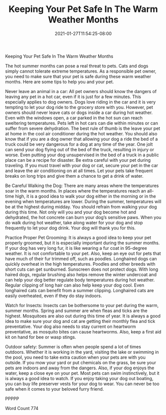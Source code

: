 ﻿---
title: "Keeping Your Pet Safe In The Warm Weather Months"
date: 2021-01-27T11:54:25-08:00
description: "TXT Tips for Web Success"
featured_image: "/images/TXT.jpg"
tags: ["TXT"]
---

Keeping Your Pet Safe In The Warm Weather Months

The hot summer months can pose a real threat to pets. Cats and dogs simply cannot tolerate extreme temperatures. As a responsible pet owner, you need to make sure that your pet is safe during these warm weather months. Here are some tips to help you and your pet.

Never leave an animal in a car: All pet owners should know the dangers of leaving any pet in a hot car, even if it is just for a few minutes. This especially applies to dog owners. Dogs love riding in the car and it is very tempting to let your dog ride to the grocery store with you. However, pet owners should never leave cats or dogs inside a car during hot weather. Even with the windows open, a car parked in the hot sun can reach sweltering temperatures. Pets left in hot cars can die within minutes or can suffer from severe dehydration. The best rule of thumb is the leave your pet at home in the cool air conditioner during the hot weather. You should also know that if you are a dog owner that allowing your dog a ride the bed of a truck could be very dangerous for a dog at any time of the year. One jolt can send your dog flying out of the bed of the truck, resulting in injury or worse. Even putting your dog unsupervised in the bed of a truck in a public place can be a recipe for disaster. Be extra careful with your pet during traveling. If you must travel with your dog or cat, secure your pet in the car and leave the air conditioning on at all times. Let your pets take frequent breaks on long trips and give them a chance to get a drink of water. 

Be Careful Walking the Dog:  There are many areas where the temperatures soar in the warm months. In places where the temperatures reach an all-time high, it is a good idea to walk your dog either in the morning or in the evening when temperatures are lower. During the summer, temperatures will be at the highest during midday. You should refrain from walking your dog during this time. Not only will you and your dog become hot and dehydrated, the hot concrete can burn your dog’s sensitive paws. When you do walk during hot weather, take along water for your dog and stop frequently to let your dog drink. Your dog will thank you for this.

Practice Proper Pet Grooming: It is always a good idea to keep your pet properly groomed, but it is especially important during the summer months. If your dog has very long fur, it is like wearing a fur coat in 95-degree weather. It is not comfortable to your pet. Also, keep an eye out for pets that have much of their fur trimmed off, such as poodles. Longhaired dogs can quickly overheat in the high temperatures. Poodles and other breeds with short cuts can get sunburned. Sunscreen does not protect dogs. With long haired dogs, regular brushing also helps remove the winter undercoat and can help your dog better regulate body temperatures during hot weather. Regular clipping of long hair can also help keep your dog cool. Even longhaired cats can benefit from a summer clipping. Longhaired cats are easily overheated, even if they do stay indoors. 

Watch for Insects: Insects can be bothersome to your pet during the warm, summer months. Spring and summer are when fleas and ticks are the highest. Mosquitoes are also out during this time of year. It is always a good idea to make sure your dog and cat are getting their monthly flea and tick preventative. Your dog also needs to stay current on heartworm preventative, as mosquito bites can cause heartworms. Also, keep a first aid kit on hand for bee or wasp stings.

Outdoor safety: Summer is often when people spend a lot of times outdoors. Whether it is working in the yard, visiting the lake or swimming in the pool, you need to take extra caution when your pets are with you outside. If you mow your yard or put chemicals on the grass, be sure your pets are indoors and away from the dangers. Also, if your dog enjoys the water, keep a close eye on your pet. Most pets can swim instinctively, but it is always a good idea to watch. If you enjoy taking your dog out boating, you can buy life preserver vests for your dog to wear. You can never be too safe when it comes to your beloved furry friend.

PPPPP

Word Count 774

